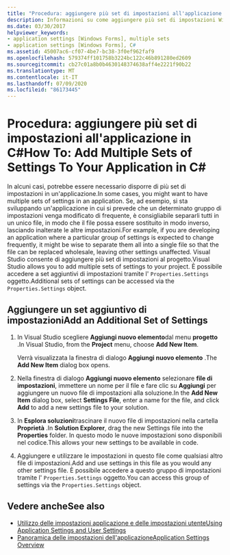 ```yaml
---
title: "Procedura: aggiungere più set di impostazioni all'applicazione in C#"
description: Informazioni su come aggiungere più set di impostazioni Windows Forms all'applicazione in C# usando Visual Studio.
ms.date: 03/30/2017
helpviewer_keywords:
- application settings [Windows Forms], multiple sets
- application settings [Windows Forms], C#
ms.assetid: 45007ac6-cf07-4be7-bc38-3f0ef962faf9
ms.openlocfilehash: 579374ff101758b3224bc122c46b891280ed2609
ms.sourcegitcommit: cb27c01a8b0b4630148374638aff4e2221f90b22
ms.translationtype: MT
ms.contentlocale: it-IT
ms.lasthandoff: 07/09/2020
ms.locfileid: "86173445"
---
```

# <a name="how-to-add-multiple-sets-of-settings-to-your-application-in-c"></a><span data-ttu-id="5fbc4-103">Procedura: aggiungere più set di impostazioni all'applicazione in C\#</span><span class="sxs-lookup"><span data-stu-id="5fbc4-103">How To: Add Multiple Sets of Settings To Your Application in C\#</span></span>

<span data-ttu-id="5fbc4-104">In alcuni casi, potrebbe essere necessario disporre di più set di impostazioni in un'applicazione.</span><span class="sxs-lookup"><span data-stu-id="5fbc4-104">In some cases, you might want to have multiple sets of settings in an application.</span></span> <span data-ttu-id="5fbc4-105">Se, ad esempio, si sta sviluppando un'applicazione in cui si prevede che un determinato gruppo di impostazioni venga modificato di frequente, è consigliabile separarli tutti in un unico file, in modo che il file possa essere sostituito in modo inverso, lasciando inalterate le altre impostazioni.</span><span class="sxs-lookup"><span data-stu-id="5fbc4-105">For example, if you are developing an application where a particular group of settings is expected to change frequently, it might be wise to separate them all into a single file so that the file can be replaced wholesale, leaving other settings unaffected.</span></span> <span data-ttu-id="5fbc4-106">Visual Studio consente di aggiungere più set di impostazioni al progetto.</span><span class="sxs-lookup"><span data-stu-id="5fbc4-106">Visual Studio allows you to add multiple sets of settings to your project.</span></span> <span data-ttu-id="5fbc4-107">È possibile accedere a set aggiuntivi di impostazioni tramite l' `Properties.Settings` oggetto.</span><span class="sxs-lookup"><span data-stu-id="5fbc4-107">Additional sets of settings can be accessed via the `Properties.Settings` object.</span></span>

## <a name="add-an-additional-set-of-settings"></a><span data-ttu-id="5fbc4-108">Aggiungere un set aggiuntivo di impostazioni</span><span class="sxs-lookup"><span data-stu-id="5fbc4-108">Add an Additional Set of Settings</span></span>

1. <span data-ttu-id="5fbc4-109">In Visual Studio scegliere **Aggiungi nuovo elemento**dal menu **progetto** .</span><span class="sxs-lookup"><span data-stu-id="5fbc4-109">In Visual Studio, from the **Project** menu, choose **Add New Item**.</span></span>

   <span data-ttu-id="5fbc4-110">Verrà visualizzata la finestra di dialogo **Aggiungi nuovo elemento** .</span><span class="sxs-lookup"><span data-stu-id="5fbc4-110">The **Add New Item** dialog box opens.</span></span>

2. <span data-ttu-id="5fbc4-111">Nella finestra di dialogo **Aggiungi nuovo elemento** selezionare **file di impostazioni**, immettere un nome per il file e fare clic su **Aggiungi** per aggiungere un nuovo file di impostazioni alla soluzione.</span><span class="sxs-lookup"><span data-stu-id="5fbc4-111">In the **Add New Item** dialog box, select **Settings File**, enter a name for the file, and click **Add** to add a new settings file to your solution.</span></span>

3. <span data-ttu-id="5fbc4-112">In **Esplora soluzioni**trascinare il nuovo file di impostazioni nella cartella **Proprietà** .</span><span class="sxs-lookup"><span data-stu-id="5fbc4-112">In **Solution Explorer**, drag the new Settings file into the **Properties** folder.</span></span> <span data-ttu-id="5fbc4-113">In questo modo le nuove impostazioni sono disponibili nel codice.</span><span class="sxs-lookup"><span data-stu-id="5fbc4-113">This allows your new settings to be available in code.</span></span>

4. <span data-ttu-id="5fbc4-114">Aggiungere e utilizzare le impostazioni in questo file come qualsiasi altro file di impostazioni.</span><span class="sxs-lookup"><span data-stu-id="5fbc4-114">Add and use settings in this file as you would any other settings file.</span></span> <span data-ttu-id="5fbc4-115">È possibile accedere a questo gruppo di impostazioni tramite l' `Properties.Settings` oggetto.</span><span class="sxs-lookup"><span data-stu-id="5fbc4-115">You can access this group of settings via the `Properties.Settings` object.</span></span>

## <a name="see-also"></a><span data-ttu-id="5fbc4-116">Vedere anche</span><span class="sxs-lookup"><span data-stu-id="5fbc4-116">See also</span></span>

- [<span data-ttu-id="5fbc4-117">Utilizzo delle impostazioni applicazione e delle impostazioni utente</span><span class="sxs-lookup"><span data-stu-id="5fbc4-117">Using Application Settings and User Settings</span></span>](using-application-settings-and-user-settings.md)
- [<span data-ttu-id="5fbc4-118">Panoramica delle impostazioni dell'applicazione</span><span class="sxs-lookup"><span data-stu-id="5fbc4-118">Application Settings Overview</span></span>](application-settings-overview.md)
